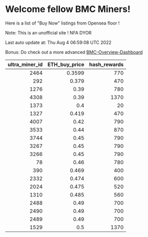 # Welcome fellow BMC Miners!
Here is a list of "Buy Now" listings from Opensea floor !

Note: This is an unofficial site ! NFA DYOR

Last auto update at: Thu Aug  4 06:59:08 UTC 2022

Bonus: Do check out a more advanced [BMC-Overview-Dashboard](https://dune.com/defifunk/BMC-Overview-Dashboard)


|   ultra_miner_id |   ETH_buy_price |   hash_rewards |
|-----------------:|----------------:|---------------:|
|             2464 |          0.3599 |            770 |
|              292 |          0.379  |            470 |
|             1276 |          0.39   |            780 |
|             4308 |          0.39   |           1370 |
|             1373 |          0.4    |             20 |
|             1327 |          0.419  |            470 |
|             4007 |          0.42   |            790 |
|             3533 |          0.44   |            870 |
|             3744 |          0.45   |            790 |
|             3267 |          0.45   |            790 |
|             3266 |          0.45   |            790 |
|               78 |          0.46   |            780 |
|              390 |          0.469  |            400 |
|             2332 |          0.474  |            600 |
|             2024 |          0.475  |            520 |
|             1310 |          0.485  |            560 |
|             2488 |          0.49   |            700 |
|             2490 |          0.49   |            700 |
|             2489 |          0.49   |            700 |
|             1529 |          0.5    |           1370 |